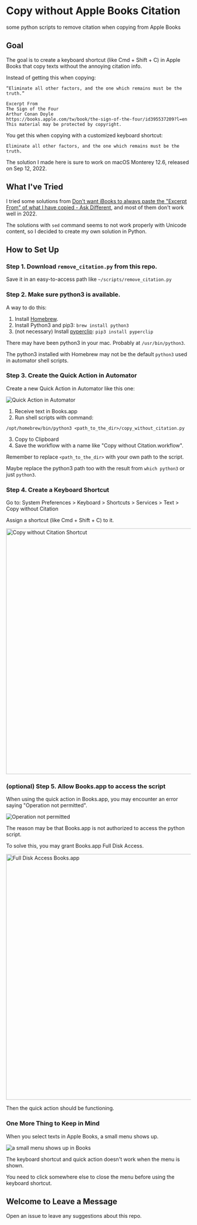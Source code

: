 # Copy without Apple Books Citation

some python scripts to remove citation when copying from Apple Books

## Goal

The goal is to create a keyboard shortcut (like Cmd + Shift + C) in Apple Books that copy texts without the annoying citation info.

Instead of getting this when copying:
```
“Eliminate all other factors, and the one which remains must be the truth.”

Excerpt From
The Sign of the Four
Arthur Conan Doyle
https://books.apple.com/tw/book/the-sign-of-the-four/id395537209?l=en
This material may be protected by copyright.
```

You get this when copying with a customized keyboard shortcut:
```
Eliminate all other factors, and the one which remains must be the truth.
```

The solution I made here is sure to work on macOS Monterey 12.6, released on Sep 12, 2022.

## What I've Tried

I tried some solutions from [Don't want iBooks to always paste the "Excerpt From" of what I have copied - Ask Different](https://apple.stackexchange.com/questions/137047/dont-want-ibooks-to-always-paste-the-excerpt-from-of-what-i-have-copied), and most of them don't work well in 2022.

The solutions with `sed` command seems to not work properly with Unicode content, so I decided to create my own solution in Python.

## How to Set Up

### Step 1. Download `remove_citation.py` from this repo.

Save it in an easy-to-access path like `~/scripts/remove_citation.py`

### Step 2. Make sure python3 is available.

A way to do this:

1. Install [Homebrew](https://brew.sh/).
2. Install Python3 and pip3: `brew install python3`
3. (not necessary) Install [pyperclip](https://pypi.org/project/pyperclip/): `pip3 install pyperclip`

There may have been python3 in your mac. Probably at `/usr/bin/python3`.

The python3 installed with Homebrew may not be the default `python3` used in automator shell scripts.

### Step 3. Create the Quick Action in Automator

Create a new Quick Action in Automator like this one:

![Quick Action in Automator](https://user-images.githubusercontent.com/6902276/197236129-acaa28ce-f7d7-4722-a61e-8f717eafec1f.png)

1. Receive text in Books.app
2. Run shell scripts with command:
  ```shell
  /opt/homebrew/bin/python3 <path_to_the_dir>/copy_without_citation.py
  ```
3. Copy to Clipboard
4. Save the workflow with a name like "Copy without Citation.workflow".

Remember to replace `<path_to_the_dir>` with your own path to the script.

Maybe replace the python3 path too with the result from `which python3` or just `python3`.

### Step 4. Create a Keyboard Shortcut

Go to: System Preferences > Keyboard > Shortcuts > Services > Text > Copy without Citation

Assign a shortcut (like Cmd + Shift + C) to it.

<img width="668" alt="Copy without Citation Shortcut" src="https://user-images.githubusercontent.com/6902276/197206078-eb63081a-3df1-4655-83fd-d2425fbd2ddf.png">

### (optional) Step 5. Allow Books.app to access the script

When using the quick action in Books.app, you may encounter an error saying "Operation not permitted".

![Operation not permitted](https://user-images.githubusercontent.com/6902276/197239819-c86b0af8-5ff0-455d-8777-a7ad9678db60.png)

The reason may be that Books.app is not authorized to access the python script.

To solve this, you may grant Books.app Full Disk Access.

<img width="668" alt="Full Disk Access Books.app" src="https://user-images.githubusercontent.com/6902276/197208143-6c1a35ab-0b40-4b45-8d3d-484ccf075184.png">

Then the quick action should be functioning.

### One More Thing to Keep in Mind

When you select texts in Apple Books, a small menu shows up.

![a small menu shows up in Books](https://user-images.githubusercontent.com/6902276/197212919-1068de68-d170-4bf5-8259-cdc55bce4f61.png)

The keyboard shortcut and quick action doesn't work when the menu is shown.

You need to click somewhere else to close the menu before using the keyboard shortcut.

## Welcome to Leave a Message

Open an issue to leave any suggestions about this repo.
